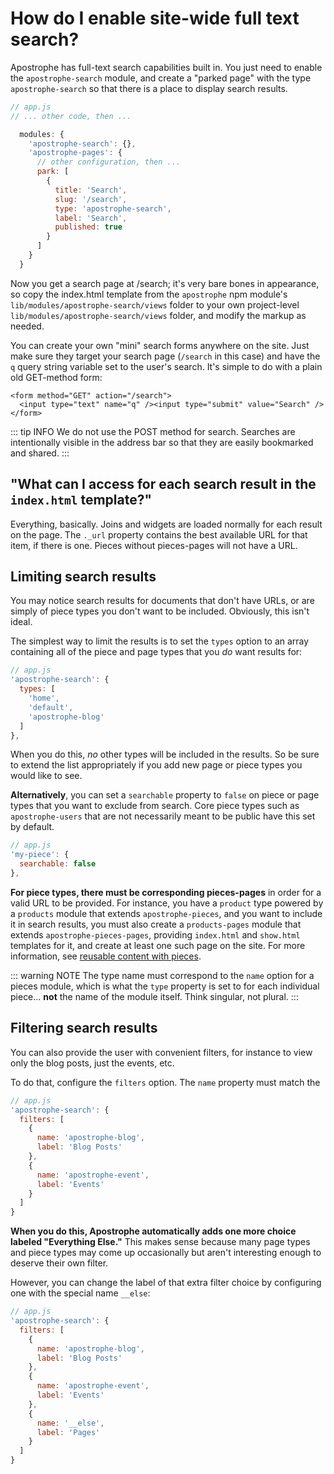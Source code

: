 # How do I enable site-wide full text search?

Apostrophe has full-text search capabilities built in. You just need to enable the `apostrophe-search` module, and create a "parked page" with the type `apostrophe-search` so that there is a place to display search results.

```javascript
// app.js
// ... other code, then ...

  modules: {
    'apostrophe-search': {},
    'apostrophe-pages': {
      // other configuration, then ...
      park: [
        {
          title: 'Search',
          slug: '/search',
          type: 'apostrophe-search',
          label: 'Search',
          published: true
        }
      ]
    }
  }
```

Now you get a search page at /search; it's very bare bones in appearance, so copy the index.html template from the `apostrophe` npm module's `lib/modules/apostrophe-search/views` folder to your own project-level `lib/modules/apostrophe-search/views` folder, and modify the markup as needed.

You can create your own "mini" search forms anywhere on the site. Just make sure they target your search page (`/search` in this case) and have the `q` query string variable set to the user's search. It's simple to do with a plain old GET-method form:

```django
<form method="GET" action="/search">
  <input type="text" name="q" /><input type="submit" value="Search" />
</form>
```

::: tip INFO
We do not use the POST method for search. Searches are intentionally visible in the address bar so that they are easily bookmarked and shared.
:::


## "What can I access for each search result in the `index.html` template?"

Everything, basically. Joins and widgets are loaded normally for each result on the page. The `._url` property contains the best available URL for that item, if there is one. Pieces without pieces-pages will not have a URL.

## Limiting search results

You may notice search results for documents that don't have URLs, or are simply of piece types you don't want to be included. Obviously, this isn't ideal.

The simplest way to limit the results is to set the `types` option to an array containing all of the piece and page types that you *do* want results for:

```javascript
// app.js
'apostrophe-search': {
  types: [
    'home',
    'default',
    'apostrophe-blog'
  ]
},
```

When you do this, *no* other types will be included in the results. So be sure to extend the list appropriately if you add new page or piece types you would like to see.

**Alternatively**, you can set a `searchable` property to `false` on piece or page types that you want to exclude from search. Core piece types such as `apostrophe-users` that are not necessarily meant to be public have this set by default.

```javascript
// app.js
'my-piece': {
  searchable: false
},
```


**For piece types, there must be corresponding pieces-pages** in order for a valid URL to be provided. For instance, you have a `product` type powered by a `products` module that extends `apostrophe-pieces`, and you want to include it in search results, you must also create a `products-pages` module that extends `apostrophe-pieces-pages`, providing `index.html` and `show.html` templates for it, and create at least one such page on the site. For more information, see [reusable content with pieces](/core-concepts/reusable-content-pieces/reusable-content-with-pieces.md).

::: warning NOTE
The type name must correspond to the `name` option for a pieces module, which is what the `type` property is set to for each individual piece... **not** the name of the module itself. Think singular, not plural.
:::

## Filtering search results

You can also provide the user with convenient filters, for instance to view only the blog posts, just the events, etc.

To do that, configure the `filters` option. The `name` property must match the

```javascript
// app.js
'apostrophe-search': {
  filters: [
    {
      name: 'apostrophe-blog',
      label: 'Blog Posts'
    },
    {
      name: 'apostrophe-event',
      label: 'Events'
    }
  ]
}
```

**When you do this, Apostrophe automatically adds one more choice labeled "Everything Else."** This makes sense because many page types and piece types may come up occasionally but aren't interesting enough to deserve their own filter.

However, you can change the label of that extra filter choice by configuring one with the special name `__else`:

```javascript
// app.js
'apostrophe-search': {
  filters: [
    {
      name: 'apostrophe-blog',
      label: 'Blog Posts'
    },
    {
      name: 'apostrophe-event',
      label: 'Events'
    },
    {
      name: '__else',
      label: 'Pages'
    }
  ]
}
```
